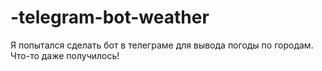 # -telegram-bot-weather
Я попытался сделать бот в телеграме для вывода погоды по городам. Что-то даже получилось!
